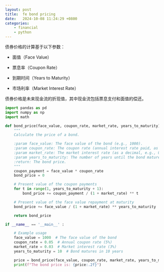 ```yaml
---
layout: post
title:  fe bond pricing
date:   2024-10-08 11:24:29 +0800
categories: 
    - financial 
    - python
---
```


<script type="text/javascript" async
  src="https://cdn.jsdelivr.net/npm/mathjax@3/es5/tex-mml-chtml.js">
</script>

债券价格的计算基于以下参数：

- 面值（Face Value）

- 票息率（Coupon Rate）
    
- 到期时间（Years to Maturity）

- 市场利率（Market Interest Rate）

债券价格是未来现金流的折现值，其中现金流包括票息支付和面值的偿还。

```py
import pandas as pd
import numpy as np
import math

def bond_price(face_value, coupon_rate, market_rate, years_to_maturity):
    """
    Calculate the price of a bond.

    :param face_value: The face value of the bond (e.g., 1000).
    :param coupon_rate: The coupon rate (annual interest rate paid, as a decimal, e.g., 0.05 for 5%).
    :param market_rate: The market interest rate (as a decimal, e.g., 0.03 for 3%).
    :param years_to_maturity: The number of years until the bond matures.
    :return: The bond price.
    """
    coupon_payment = face_value * coupon_rate
    bond_price = 0

    # Present value of the coupon payments
    for t in range(1, years_to_maturity + 1):
        bond_price += coupon_payment / (1 + market_rate) ** t

    # Present value of the face value repayment at maturity
    bond_price += face_value / (1 + market_rate) ** years_to_maturity

    return bond_price

if __name__ == '__main__' :

    # Example usage
    face_value = 1000  # The face value of the bond
    coupon_rate = 0.05  # Annual coupon rate (5%)
    market_rate = 0.03  # Market interest rate (3%)
    years_to_maturity = 10  # Bond matures in 10 years

    price = bond_price(face_value, coupon_rate, market_rate, years_to_maturity)
    print(f"The bond price is: {price:.2f}")
```
